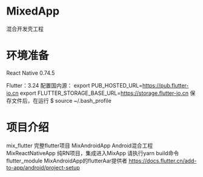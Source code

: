 # MixedApp
混合开发壳工程

# 环境准备
React Native 0.74.5

Flutter：3.24
配置国内源：
export PUB_HOSTED_URL=https://pub.flutter-io.cn
export FLUTTER_STORAGE_BASE_URL=https://storage.flutter-io.cn
保存文件后，在运行
$ source ~/.bash_profile

# 项目介绍
mix_flutter 完整flutter项目
MixAndroidApp Android混合工程
MixReactNativeApp 纯RN项目，集成进入MixApp 请执行yarn build命令
flutter_module MixAndroidApp的flutterAar提供者 https://docs.flutter.cn/add-to-app/android/project-setup